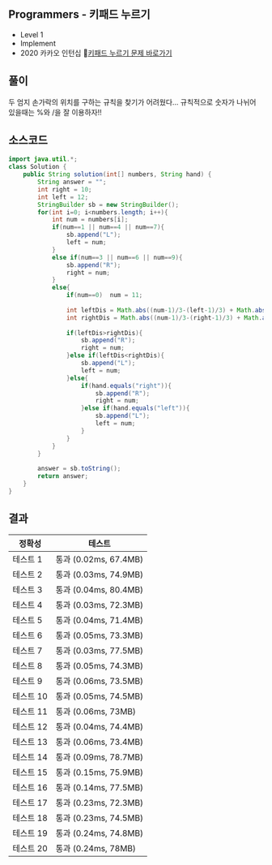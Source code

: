 ## Programmers - 키패드 누르기
- Level 1
- Implement
- 2020 카카오 인턴십 
🔗[키패드 누르기 문제 바로가기](https://programmers.co.kr/learn/courses/30/lessons/67256)


## 풀이

두 엄지 손가락의 위치를 구하는 규칙을 찾기가 어려웠다... 규칙적으로 숫자가 나뉘어 있을때는 %와 /을 잘 이용하자!! 


## 소스코드
~~~java
import java.util.*;
class Solution {
    public String solution(int[] numbers, String hand) {
        String answer = "";
        int right = 10;
        int left = 12;
        StringBuilder sb = new StringBuilder();
        for(int i=0; i<numbers.length; i++){
            int num = numbers[i];
            if(num==1 || num==4 || num==7){
                sb.append("L");
                left = num;
            }
            else if(num==3 || num==6 || num==9){
                sb.append("R");
                right = num;
            }
            else{
                if(num==0)  num = 11;
                
                int leftDis = Math.abs((num-1)/3-(left-1)/3) + Math.abs((num-1)%3-(left-1)%3);
                int rightDis = Math.abs((num-1)/3-(right-1)/3) + Math.abs((num-1)%3-(right-1)%3);
                
                if(leftDis>rightDis){
                    sb.append("R");
                    right = num;
                }else if(leftDis<rightDis){
                    sb.append("L");
                    left = num;
                }else{
                    if(hand.equals("right")){
                        sb.append("R");
                        right = num;
                    }else if(hand.equals("left")){
                        sb.append("L");
                        left = num;
                    }
                }
            }
        }
        
        answer = sb.toString();
        return answer;
    }
}
~~~

## 결과 

| 정확성  | 테스트 |
|----|----|
|테스트 1 |	통과 (0.02ms, 67.4MB)|
|테스트 2 |	통과 (0.03ms, 74.9MB)|
|테스트 3 |	통과 (0.04ms, 80.4MB)|
|테스트 4 |	통과 (0.03ms, 72.3MB)|
|테스트 5 |	통과 (0.04ms, 71.4MB)|
|테스트 6 |	통과 (0.05ms, 73.3MB)|
|테스트 7 |	통과 (0.03ms, 77.5MB)|
|테스트 8 |	통과 (0.05ms, 74.3MB)|
|테스트 9 |	통과 (0.06ms, 73.5MB)|
|테스트 10|	통과 (0.05ms, 74.5MB)|
|테스트 11 |	통과 (0.06ms, 73MB)|
|테스트 12 |	통과 (0.04ms, 74.4MB)|
|테스트 13 |	통과 (0.06ms, 73.4MB)|
|테스트 14 |	통과 (0.09ms, 78.7MB)|
|테스트 15 |	통과 (0.15ms, 75.9MB)|
|테스트 16 |	통과 (0.14ms, 77.5MB)|
|테스트 17 |	통과 (0.23ms, 72.3MB)|
|테스트 18 |	통과 (0.23ms, 74.5MB)|
|테스트 19 |	통과 (0.24ms, 74.8MB)|
|테스트 20 |	통과 (0.24ms, 78MB)|